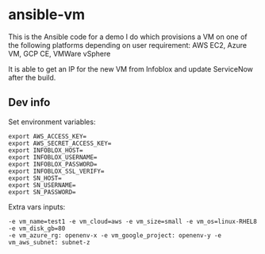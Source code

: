 # ansible-vm

This is the Ansible code for a demo I do which provisions a VM on one of the following platforms depending on user requirement: AWS EC2, Azure VM, GCP CE, VMWare vSphere

It is able to get an IP for the new VM from Infoblox and update ServiceNow after the build.

## Dev info
Set environment variables:

```
export AWS_ACCESS_KEY=
export AWS_SECRET_ACCESS_KEY=
export INFOBLOX_HOST=
export INFOBLOX_USERNAME=
export INFOBLOX_PASSWORD=
export INFOBLOX_SSL_VERIFY=
export SN_HOST=
export SN_USERNAME=
export SN_PASSWORD=
```

Extra vars inputs:
```
-e vm_name=test1 -e vm_cloud=aws -e vm_size=small -e vm_os=linux-RHEL8 -e vm_disk_gb=80
-e vm_azure_rg: openenv-x -e vm_google_project: openenv-y -e vm_aws_subnet: subnet-z
```

